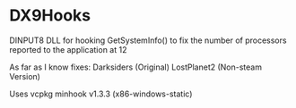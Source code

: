 # DX9Hooks
DINPUT8 DLL for hooking GetSystemInfo() to fix the number of processors reported to the application at 12

As far as I know fixes:
Darksiders (Original)
LostPlanet2 (Non-steam Version)

Uses vcpkg minhook v1.3.3 (x86-windows-static)

